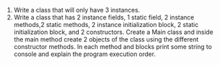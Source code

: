 1. Write a class that will only have 3 instances. 
2. Write a class that has 2 instance fields, 1 static field, 2 instance methods,2 static methods, 2 instance initialization block, 2 static initialization block, and 2 constructors. Create a Main class and inside the main method create 2 objects of the class using the different constructor methods. In each method and blocks print some string to console and explain the program execution order. 
